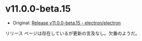 # v11.0.0-beta.15

- Original: [Release v11.0.0-beta.15 - electron/electron](https://github.com/electron/electron/releases/tag/v11.0.0-beta.15)

リリース ページは存在しているが更新の言及なし。欠番のようだ。
